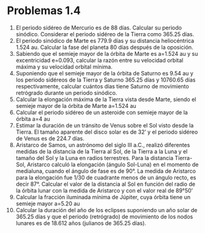 # Problemas 1.4

1. El periodo sidéreo de Mercurio es de 88 días. Calcular su periodo sinódico. Considerar el
periodo sidéreo de la Tierra como 365.25 días.
2. El periodo sinódico de Marte es 779.9 días y su distancia heliocéntrica 1.524 au. Calcular la
fase del planeta 80 días después de la oposición.
3. Sabiendo que el semieje mayor de la órbita de Marte es a=1.524 au y su excentricidad
e=0.093, calcular la razón entre su velocidad orbital máxima y su velocidad orbital mínima.
4. Suponiendo que el semieje mayor de la órbita de Saturno es 9.54 au y los periodo sidéreos
de la Tierra y Saturno 365.25 días y 10760.65 días respectivamente, calcular cuántos días
tiene Saturno de movimiento retrógrado durante un periodo sinódico.
5. Calcular la elongación máxima de la Tierra vista desde Marte, siendo el semieje mayor de
la órbita de Marte a=1.524 au
6. Calcular el periodo sidéreo de un asteroide con semieje mayor de la órbita a=4 au
7. Estimar la duración de un tránsito de Venus sobre el Sol visto desde la Tierra. El tamaño
aparente del disco solar es de 32’ y el periodo sidéreo de Venus es de 224.7 días.
8. Aristarco de Samos, un astrónomo del siglo III a.C., realizó diferentes medidas de la
distancia de la Tierra al Sol, de la Tierra a la Luna y el tamaño del Sol y la Luna en radios
terrestres.
Para la distancia Tierra-Sol, Aristarco calculó la elongación (ángulo Sol-Luna) en el
momento de medialuna, cuando el ángulo de fase es de 90°. La medida de Aristarco para la
elongación fue 1/30 de cuadrante menos de un ángulo recto, es decir 87°.
Calcular el valor de la distancia al Sol en función del radio de la órbita lunar con la medida
de Aristarco y con el valor real de 89°50’
9. Calcular la fracción iluminada mínima de Júpiter, cuya órbita tiene un semieje mayor a=5.20
au
10. Calcular la duración del año de los eclipses suponiendo un año solar de 365.25 días y que el
periodo (retrógrado) de movimiento de los nodos lunares es de 18.612 años (julianos de
365.25 días).
